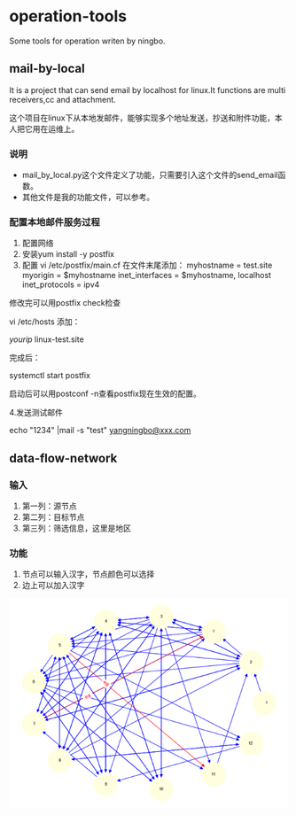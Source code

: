 # operation-tools

Some tools for operation writen by ningbo.

## mail-by-local

It is a project that can send email by localhost for linux.It functions are multi receivers,cc and attachment.

这个项目在linux下从本地发邮件，能够实现多个地址发送，抄送和附件功能，本人把它用在运维上。

### 说明

+ mail_by_local.py这个文件定义了功能，只需要引入这个文件的send_email函数。
+ 其他文件是我的功能文件，可以参考。

### 配置本地邮件服务过程

1. 配置网络
2. 安装yum install -y postfix
3. 配置
vi /etc/postfix/main.cf
在文件末尾添加：
myhostname = test.site
myorigin = $myhostname
inet_interfaces = $myhostname, localhost
inet_protocols = ipv4

修改完可以用postfix check检查

vi /etc/hosts
添加：

*yourip* linux-test.site

完成后：

systemctl start postfix

启动后可以用postconf -n查看postfix现在生效的配置。


4.发送测试邮件

echo "1234" |mail -s "test" yangningbo@xxx.com

## data-flow-network

### 输入

1. 第一列：源节点
2. 第二列：目标节点
3. 第三列：筛选信息，这里是地区

### 功能

1. 节点可以输入汉字，节点颜色可以选择
2. 边上可以加入汉字

![图](https://github.com/yangningbo666/operation-tools/blob/master/data-flow-network/network.png)
